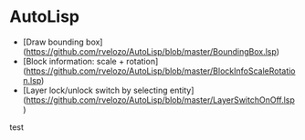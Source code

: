 AutoLisp
========


* [Draw bounding box] (https://github.com/rvelozo/AutoLisp/blob/master/BoundingBox.lsp)
* [Block information: scale + rotation] (https://github.com/rvelozo/AutoLisp/blob/master/BlockInfoScaleRotation.lsp)
* [Layer lock/unlock switch by selecting entity] (https://github.com/rvelozo/AutoLisp/blob/master/LayerSwitchOnOff.lsp)

test